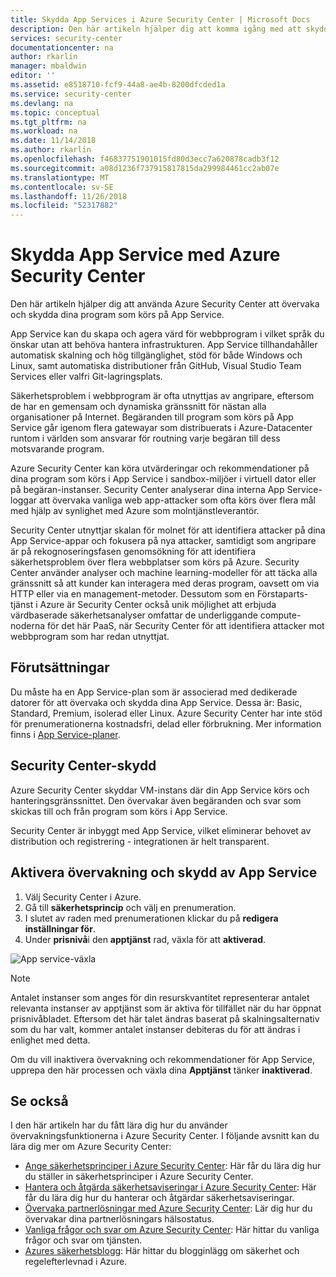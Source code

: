 ```yaml
---
title: Skydda App Services i Azure Security Center | Microsoft Docs
description: Den här artikeln hjälper dig att komma igång med att skydda dina App Services i Azure Security Center.
services: security-center
documentationcenter: na
author: rkarlin
manager: mbaldwin
editor: ''
ms.assetid: e8518710-fcf9-44a8-ae4b-8200dfcded1a
ms.service: security-center
ms.devlang: na
ms.topic: conceptual
ms.tgt_pltfrm: na
ms.workload: na
ms.date: 11/14/2018
ms.author: rkarlin
ms.openlocfilehash: f46837751901015fd80d3ecc7a620878cadb3f12
ms.sourcegitcommit: a08d1236f737915817815da299984461cc2ab07e
ms.translationtype: MT
ms.contentlocale: sv-SE
ms.lasthandoff: 11/26/2018
ms.locfileid: "52317882"
---
```

# <a name="protect-app-service-with-azure-security-center"></a>Skydda App Service med Azure Security Center
Den här artikeln hjälper dig att använda Azure Security Center att övervaka och skydda dina program som körs på App Service.

App Service kan du skapa och agera värd för webbprogram i vilket språk du önskar utan att behöva hantera infrastrukturen. App Service tillhandahåller automatisk skalning och hög tillgänglighet, stöd för både Windows och Linux, samt automatiska distributioner från GitHub, Visual Studio Team Services eller valfri Git-lagringsplats. 

Säkerhetsproblem i webbprogram är ofta utnyttjas av angripare, eftersom de har en gemensam och dynamiska gränssnitt för nästan alla organisationer på Internet. Begäranden till program som körs på App Service går igenom flera gatewayar som distribuerats i Azure-Datacenter runtom i världen som ansvarar för routning varje begäran till dess motsvarande program. 

Azure Security Center kan köra utvärderingar och rekommendationer på dina program som körs i App Service i sandbox-miljöer i virtuell dator eller på begäran-instanser. Security Center analyserar dina interna App Service-loggar att övervaka vanliga web app-attacker som ofta körs över flera mål med hjälp av synlighet med Azure som molntjänstleverantör.

Security Center utnyttjar skalan för molnet för att identifiera attacker på dina App Service-appar och fokusera på nya attacker, samtidigt som angripare är på rekognoseringsfasen genomsökning för att identifiera säkerhetsproblem över flera webbplatser som körs på Azure. Security Center använder analyser och machine learning-modeller för att täcka alla gränssnitt så att kunder kan interagera med deras program, oavsett om via HTTP eller via en management-metoder. Dessutom som en Förstaparts-tjänst i Azure är Security Center också unik möjlighet att erbjuda värdbaserade säkerhetsanalyser omfattar de underliggande compute-noderna för det här PaaS, när Security Center för att identifiera attacker mot webbprogram som har redan utnyttjat.

## <a name="prerequisites"></a>Förutsättningar

Du måste ha en App Service-plan som är associerad med dedikerade datorer för att övervaka och skydda dina App Service. Dessa är: Basic, Standard, Premium, isolerad eller Linux. Azure Security Center har inte stöd för prenumerationerna kostnadsfri, delad eller förbrukning. Mer information finns i [App Service-planer](https://azure.microsoft.com/pricing/details/app-service/plans/).

## <a name="security-center-protection"></a>Security Center-skydd

Azure Security Center skyddar VM-instans där din App Service körs och hanteringsgränssnittet. Den övervakar även begäranden och svar som skickas till och från program som körs i App Service.

Security Center är inbyggt med App Service, vilket eliminerar behovet av distribution och registrering - integrationen är helt transparent.



## <a name="enabling-monitoring-and-protection-of-app-service"></a>Aktivera övervakning och skydd av App Service

1. Välj Security Center i Azure.
2. Gå till **säkerhetsprincip** och välj en prenumeration.
3. I slutet av raden med prenumerationen klickar du på **redigera inställningar för**.
4. Under **prisnivå**i den **apptjänst** rad, växla för att **aktiverad**.

![App service-växla](./media/security-center-app-services/app-services-toggle.png)

>[!NOTE]
> Antalet instanser som anges för din resurskvantitet representerar antalet relevanta instanser av apptjänst som är aktiva för tillfället när du har öppnat prisnivåbladet. Eftersom det här talet ändras baserat på skalningsalternativ som du har valt, kommer antalet instanser debiteras du för att ändras i enlighet med detta.

Om du vill inaktivera övervakning och rekommendationer för App Service, upprepa den här processen och växla dina **Apptjänst** tänker **inaktiverad**.



## <a name="see-also"></a>Se också
I den här artikeln har du fått lära dig hur du använder övervakningsfunktionerna i Azure Security Center. I följande avsnitt kan du lära dig mer om Azure Security Center:

* [Ange säkerhetsprinciper i Azure Security Center](security-center-azure-policy.md): Här får du lära dig hur du ställer in säkerhetsprinciper i Azure Security Center.
* [Hantera och åtgärda säkerhetsaviseringar i Azure Security Center](security-center-managing-and-responding-alerts.md): Här får du lära dig hur du hanterar och åtgärdar säkerhetsaviseringar.
* [Övervaka partnerlösningar med Azure Security Center](security-center-partner-solutions.md): Lär dig hur du övervakar dina partnerlösningars hälsostatus.
* [Vanliga frågor och svar om Azure Security Center](security-center-faq.md): Här hittar du vanliga frågor och svar om tjänsten.
* [Azures säkerhetsblogg](http://blogs.msdn.com/b/azuresecurity/): Här hittar du blogginlägg om säkerhet och regelefterlevnad i Azure.
